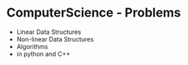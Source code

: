 # ComputerScience - Problems
- Linear Data Structures
- Non-linear Data Structures
- Algorithms 
- in python and C++
